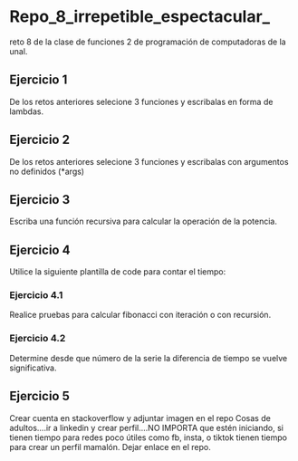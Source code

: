 # Repo_8_irrepetible_espectacular_
reto 8 de la clase de funciones 2 de programación de computadoras de la unal.
## Ejercicio 1
De los retos anteriores selecione 3 funciones y escribalas en forma de lambdas.
## Ejercicio 2
De los retos anteriores selecione 3 funciones y escribalas con argumentos no definidos (*args)
## Ejercicio 3
Escriba una función recursiva para calcular la operación de la potencia.

## Ejercicio 4
Utilice la siguiente plantilla de code para contar el tiempo:
### Ejercicio 4.1
Realice pruebas para calcular fibonacci con iteración o con recursión.
### Ejercicio 4.2
Determine desde que número de la serie la diferencia de tiempo se vuelve significativa.
## Ejercicio 5
Crear cuenta en stackoverflow y adjuntar imagen en el repo
Cosas de adultos....ir a linkedin y crear perfil....NO IMPORTA que estén iniciando,
si tienen tiempo para redes poco útiles como fb, insta, o tiktok tienen tiempo para crear un perfil mamalón. Dejar enlace en el repo.

